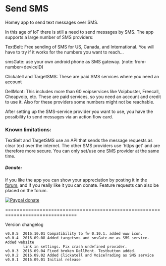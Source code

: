 # Send SMS #

Homey app to send text messages over SMS.

In this age of IoT there is still a need to send messages by SMS. The app
supports a large number of SMS providers:

TextBelt: Free sending of SMS for US, Canada, and International. You will have
          to try if it works for the numbers you want to reach...

smsGate: use your own android phone as SMS gateway. (note: from-number=deviceID)

Clickatell and TargetSMS: These are paid SMS services where you need an account

DellMont: This includes more than 60 voipservices like Voipbuster, Freecall,
          Cheapvoip, etc. These are paid services, so you need an account and
          credit to use it. Also for these providers some numbers might not be
          reachable.

After setting up the SMS-service provider you want to use, you have the
possibility to send messages via an action flow card.

### Known limitations: ###
TextBelt and TargetSMS use an API that sends the message requests as clear text
over the internet. The other SMS providers use 'https get' and are therefore
more secure.
You can only set/use one SMS provider at the same time.

##### Donate: #####

If you like the app you can show your appreciation by posting it in the [forum],
and if you really like it you can donate. Feature requests can also be placed on
the forum.

[![Paypal donate][pp-donate-image]][pp-donate-link]


===============================================================================

Version changelog
```
v0.0.5  2016.10.01 Compatibility to fw 0.10.1. added www icon.
v0.0.4  2016.09.08 Added targetsms and smsGate.me as SMS service. Added website
        link in settings. Fix crash undefined provider.
v0.0.3  2016.09.04 Fixed broken DellMont. Testbutton added.
v0.0.2  2016.09.02 Added Clickatell and VoiceTrading as SMS service
v0.0.1  2016.09.01 Initial release
```

[forum]: https://forum.athom.com/discussion/1906
[pp-donate-link]: https://www.paypal.com/cgi-bin/webscr?cmd=_s-xclick&hosted_button_id=ZKU3U2V3P2YJ2
[pp-donate-image]: https://www.paypalobjects.com/en_US/i/btn/btn_donate_SM.gif
